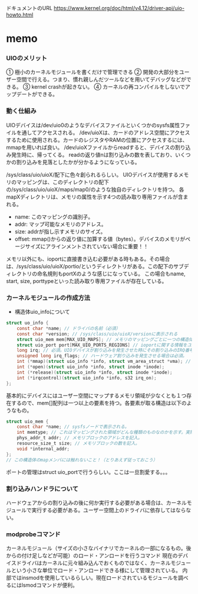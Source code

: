 ドキュメントのURL https://www.kernel.org/doc/html/v4.12/driver-api/uio-howto.html

# memo
### UIOのメリット
① 極小のカーネルモジュールを書くだけで管理できる
② 開発の大部分をユーザー空間で行える。つまり、慣れ親しんだツールなどを用いてデバッグなどができる。
③ kernel crashが起きない。
④ カーネルの再コンパイルをしないでアップデートができる。

### 動く仕組み
UIOデバイスは/dev/uio0のようなデバイスファイルといくつかのsysfs属性ファイルを通してアクセスされる。
/dev/uioXは、カードのアドレス空間にアクセスするために使用される。カードのレジスタやRAMの位置にアクセスするには、mmapを用いれば良い。
/dev/uioXファイルからreadすると、デバイスの割り込み発生時に、帰ってくる。
readの返り値nは割り込みの数を表しており、いくつかの割り込みを見落としたかが分かるようになっている。

/sys/class/uio/uioX/配下に色々創られるらしい。
UIOデバイスが使用するメモリのマッピングは、このディレクトリの配下の/sys/class/uio/uioX/maps/map0/のような独自のディレクトリを持つ。
各mapXディレクトリは、メモリの属性を示す4つの読み取り専用ファイルが含まれる。
* name: このマッピングの識別子。
* addr: マップ可能なメモリのアドレス。
* size: addrが指し示すメモリのサイズ。
* offset: mmap()からの返り値に加算する値（bytes）。デバイスのメモリがページサイズにアラインメントされていない場合に重要！！

メモリ以外にも、ioportに直接書き込む必要がある時もある。その場合は、/sys/class/uio/uioX/portio/というディレクトリがある。この配下のサブディレクトリの命名規則もportXのような感じになっている。
この場合もname, start, size, porttypeといった読み取り専用ファイルが存在している。

### カーネルモジュールの作成方法
* 構造体uio_infoについて
```C
struct uo_info {
    const char *name; // ドライバの名前（必須）
    const char *version; // /sys/class/uio/uioX/versionに表示される
    struct uio_mem mem[MAX_UIO_MAPS]; // メモリのマッピングごとに一つの構造体が必要
    struct uio_port port[MAX_UIO_PORTS_REGIONS] // ioportに関する情報をユーザー空間に渡したい場合は必要
    long irq; // 必須。UIOデバイスが割り込みを発生させた時にその割り込みのIRQ番号を指定するのはモジュールの役割。
    unsigned long irq_flags; // ハードウェア割り込みを発生させる場合は必須。
    int (*mmap)(struct uio_info *info, struct vm_area_struct *vma); // mmapは独自のものを使用するように設定できる。この値が0の場合、デフォルトのmmapが呼ばれる
    int (*open)(struct uio_info *info, struct inode *inode);
    int (*release)(struct uio_info *info, struct inode *inode);
    int (*irqcontrol)(struct uio_info *info, s32 irq_on);
};
```
基本的にデバイスにはユーザー空間にマップするメモリ領域が少なくとも１つ存在するので、mem[]配列は一つ以上の要素を持つ。各要素が取る構造は以下のようなもの。

```C
struct uio_mem {
    const char *name; // sysfsノードで表示される。
    int memtype; // これはマッピングされた領域がどんな種類のものなのかを示す。実際のカード上の物理メモリにマップされた場合はUIO_MEM_PHYSを、論理メモリの場合はUIO_MEM_LOGICALを、仮想メモリも場合はUIO_MEM_VIRTUALをここに指定する。
    phys_addr_t addr; // メモリブロックのアドレスを記入。
    resource_size_t size; // メモリブロックの数を記入。
    void *internal_addr;
};
// この構造体のmapメンバには触れないこと！（とりあえず従っておこう）
```
ポートの管理はstruct uio_portで行うらしい。ここは一旦割愛する。。。



### 割り込みハンドラについて
ハードウェアからの割り込みの後に何か実行する必要がある場合は、カーネルモジュールで実行する必要がある。ユーザー空間上のドライバに依存してはならない。



### modprobeコマンド
カーネルモジュール（サイズの小さなバイナリでカーネルの一部になるもの。後からの付け足しなどが可能）のロード・アンロードを行うコマンド
現在のデバイスドライバはカーネルに元々組み込んでおくものではなく、カーネルモジュールという小さな単位でロード・アンロードできる様にして管理されている。
内部ではinsmodを使用しているらしい。現在ロードされているモジュールを調べるにはlsmodコマンドが便利。

